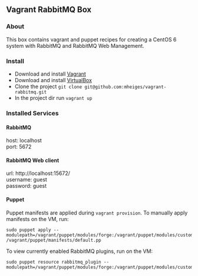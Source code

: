## Vagrant RabbitMQ Box

### About

This box contains vagrant and puppet recipes for creating a CentOS 6 system with RabbitMQ and RabbitMQ Web Management.


### Install

* Download and install [Vagrant](https://www.vagrantup.com/downloads.html)
* Download and install  [VirtualBox](https://www.virtualbox.org/wiki/Downloads)
* Clone the project ```git clone git@github.com:mheiges/vagrant-rabbitmq.git```
* In the project dir run ```vagrant up```

### Installed Services

#### RabbitMQ

host: localhost  
port: 5672  

#### RabbitMQ Web client

url: http://localhost:15672/  
username: guest  
password: guest  


#### Puppet

Puppet manifests are applied during `vagrant provision`. To manually apply manifests on the VM, run:

    sudo puppet apply --modulepath=/vagrant/puppet/modules/forge:/vagrant/puppet/modules/custom  /vagrant/puppet/manifests/default.pp

To view currently enabled RabbitMQ plugins, run on the VM:

    sudo puppet resource rabbitmq_plugin --modulepath=/vagrant/puppet/modules/forge:/vagrant/puppet/modules/custom

